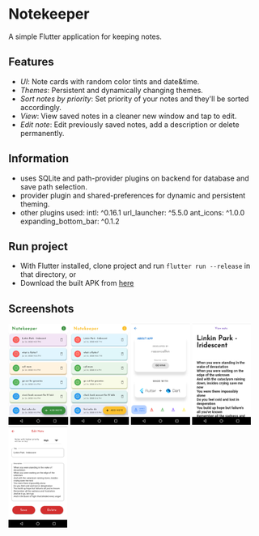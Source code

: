 # Notekeeper

A simple Flutter application for keeping notes.

## Features
- *UI*: Note cards with random color tints and date&time. 
- *Themes*: Persistent and dynamically changing themes.
- *Sort notes by priority*: Set priority of your notes and they'll be sorted accordingly.
- *View*: View saved notes in a cleaner new window and tap to edit.
- *Edit note*: Edit previously saved notes, add a description or delete permanently.

## Information
- uses SQLite and path-provider plugins on backend for database and save path selection.
- provider plugin and shared-preferences for dynamic and persistent theming.
- other plugins used:
  intl: ^0.16.1
  url_launcher: ^5.5.0
  ant_icons: ^1.0.0
  expanding_bottom_bar: ^0.1.2

## Run project
- With Flutter installed, clone project and run `flutter run --release` in that directory, 
or
- Download the built APK from [here](https://github.com/razorcalhn/notekeeper_app/blob/app-beautification/github_assets/notekeeper.apk)

## Screenshots
<img src="github_assets/ss1.png" height="200">  <img src="github_assets/ss2.png" height="200">
<img src="github_assets/ss3.png" height="200">
<img src="github_assets/ss4.png" height="200">
<img src="github_assets/ss5.png" height="200">


